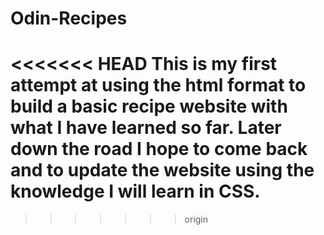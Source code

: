 # Odin-Recipes

<<<<<<< HEAD
This is my first attempt at using the html format to build a basic recipe website with what I have learned so far.
Later down the road I hope to come back and to update the website using the knowledge I will learn in CSS.
=======
>>>>>>> origin
